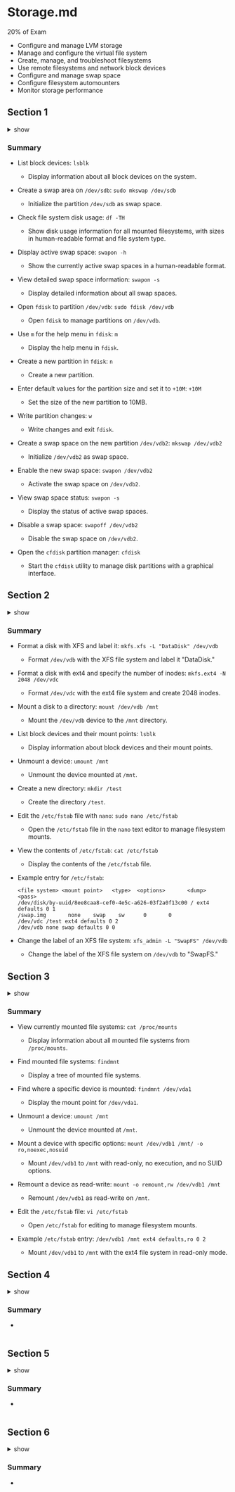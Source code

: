 # Storage.md
20% of Exam

- Configure and manage LVM storage
- Manage and configure the virtual file system
- Create, manage, and troubleshoot filesystems
- Use remote filesystems and network block devices
- Configure and manage swap space
- Configure filesystem automounters
- Monitor storage performance

## Section 1

<details><summary>show</summary>
<p>
  
```bash
lsblk
sudo mkswap /dev/sdb
df -TH 
swapon -h
swapon -s
10MB 21MB 15MB
sudo fdisk /dev/vdb
# m for menu
m
# n for new partition 
n
# enter defaults and +10M for size 
+10M
# w for writing the partition
w
mkswap /dev/vdb2
swapon /dev/vdb2
swapon -s
swapoff /dev/vdb2
cfdisk
```

</p>
</details>


### Summary

* List block devices:
   `lsblk`
   * Display information about all block devices on the system.

* Create a swap area on `/dev/sdb`:
   `sudo mkswap /dev/sdb`
   * Initialize the partition `/dev/sdb` as swap space.

* Check file system disk usage:
   `df -TH`
   * Show disk usage information for all mounted filesystems, with sizes in human-readable format and file system type.

* Display active swap space:
   `swapon -h`
   * Show the currently active swap spaces in a human-readable format.

* View detailed swap space information:
   `swapon -s`
   * Display detailed information about all swap spaces.

* Open `fdisk` to partition `/dev/vdb`:
   `sudo fdisk /dev/vdb`
   * Open `fdisk` to manage partitions on `/dev/vdb`.

* Use `m` for the help menu in `fdisk`:
   `m`
   * Display the help menu in `fdisk`.

* Create a new partition in `fdisk`:
   `n`
   * Create a new partition.

* Enter default values for the partition size and set it to `+10M`:
   `+10M`
   * Set the size of the new partition to 10MB.

* Write partition changes:
   `w`
   * Write changes and exit `fdisk`.

* Create a swap space on the new partition `/dev/vdb2`:
   `mkswap /dev/vdb2`
   * Initialize `/dev/vdb2` as swap space.

* Enable the new swap space:
   `swapon /dev/vdb2`
   * Activate the swap space on `/dev/vdb2`.

* View swap space status:
   `swapon -s`
   * Display the status of active swap spaces.

* Disable a swap space:
   `swapoff /dev/vdb2`
   * Disable the swap space on `/dev/vdb2`.

* Open the `cfdisk` partition manager:
   `cfdisk`
   * Start the `cfdisk` utility to manage disk partitions with a graphical interface.


## Section 2

<details><summary>show</summary>
<p>
  
```bash
mkfs.xfs -L "DataDisk" /dev/vdb
mkfs.ext4 -N 2048 /dev/vdc
mount /dev/vdb/ /mnt
mount /dev/vdb/ /mnt/
lsblk
mount /dev/vdb /mnt/
umount /mnt
mkdir /test
sudo mano /etc/fstab
cat /etc/fstab
sudo nano /etc/fstab


# <file system> <mount point>   <type>  <options>       <dump>  <pass>
# / was on /dev/sda1 during curtin installation
/dev/disk/by-uuid/8ee8caa8-cef0-4e5c-a626-03f2a0f13c00 / ext4 defaults 0 1
/swap.img       none    swap    sw      0       0
#VAGRANT-BEGIN
# The contents below are automatically generated by Vagrant. Do not modify.
#VAGRANT-END
/dev/vdc /test ext4 defaults 0 2
/dev/vdb none swap defaults 0 0

xfs_admin -L "SwapFS" /dev/vdb
```

</p>
</details>


### Summary

* Format a disk with XFS and label it:
   `mkfs.xfs -L "DataDisk" /dev/vdb`
   * Format `/dev/vdb` with the XFS file system and label it "DataDisk."

* Format a disk with ext4 and specify the number of inodes:
   `mkfs.ext4 -N 2048 /dev/vdc`
   * Format `/dev/vdc` with the ext4 file system and create 2048 inodes.

* Mount a disk to a directory:
   `mount /dev/vdb /mnt`
   * Mount the `/dev/vdb` device to the `/mnt` directory.

* List block devices and their mount points:
   `lsblk`
   * Display information about block devices and their mount points.

* Unmount a device:
   `umount /mnt`
   * Unmount the device mounted at `/mnt`.

* Create a new directory:
   `mkdir /test`
   * Create the directory `/test`.

* Edit the `/etc/fstab` file with `nano`:
   `sudo nano /etc/fstab`
   * Open the `/etc/fstab` file in the `nano` text editor to manage filesystem mounts.

* View the contents of `/etc/fstab`:
   `cat /etc/fstab`
   * Display the contents of the `/etc/fstab` file.

* Example entry for `/etc/fstab`:
    ```shell
    <file system> <mount point>   <type>  <options>       <dump>  <pass>
    /dev/disk/by-uuid/8ee8caa8-cef0-4e5c-a626-03f2a0f13c00 / ext4 defaults 0 1
   /swap.img       none    swap    sw      0       0
   /dev/vdc /test ext4 defaults 0 2
   /dev/vdb none swap defaults 0 0
    ```

* Change the label of an XFS file system:
  `xfs_admin -L "SwapFS" /dev/vdb`
  * Change the label of the XFS file system on `/dev/vdb` to "SwapFS."



## Section 3

<details><summary>show</summary>
<p>
  
```bash
cat /proc/mounts
findmnt
findmnt /dev/vda1
umount /mnt
mount /dev/vdb1 /mnt/ -o ro,noexec,nosuid
mount -o remount,rw /dev/vdb1 /mnt
vi /etc/fstab
/dev/vdb1 /mnt ext4 defaults,ro 0 2

```

</p>
</details>


### Summary

* View currently mounted file systems:
   `cat /proc/mounts`
   * Display information about all mounted file systems from `/proc/mounts`.

* Find mounted file systems:
   `findmnt`
   * Display a tree of mounted file systems.

* Find where a specific device is mounted:
   `findmnt /dev/vda1`
   * Display the mount point for `/dev/vda1`.

* Unmount a device:
   `umount /mnt`
   * Unmount the device mounted at `/mnt`.

* Mount a device with specific options:
   `mount /dev/vdb1 /mnt/ -o ro,noexec,nosuid`
   * Mount `/dev/vdb1` to `/mnt` with read-only, no execution, and no SUID options.

* Remount a device as read-write:
   `mount -o remount,rw /dev/vdb1 /mnt`
   * Remount `/dev/vdb1` as read-write on `/mnt`.

* Edit the `/etc/fstab` file:
   `vi /etc/fstab`
   * Open `/etc/fstab` for editing to manage filesystem mounts.

* Example `/etc/fstab` entry:
   `/dev/vdb1 /mnt ext4 defaults,ro 0 2`
   * Mount `/dev/vdb1` to `/mnt` with the ext4 file system in read-only mode.


## Section 4

<details><summary>show</summary>
<p>
  
```bash
vi /etc/exports
/home 10.0.0.0/24(ro)
sudo exportfs -r
systemctl restart nfs-server
grep "/home" /etc/exports
mount 127.0.0.1:/home /mnt
vi /etc/fstab
127.0.0.1:/home /mnt nfs defaults 0 0
vi /etc/exports
/home 192.0.0.0/24(ro) 127.0.0.10(rw,no_root_squash)
exportfs -r

```

</p>
</details>


### Summary
* 
```shell
```

## Section 5

<details><summary>show</summary>
<p>
  
```bash
sudo apt install lvm2 -y
sudo lvmdiskscan

pvcreate /dev/vdb /dev/vdc

pvs
vi /root/pvsize

pvremove /dev/vdc
vgcreate volume1 /dev/vdb
vgextend volume1 /dev/vdc
vgreduce volume1 /dev/vdc
vgs
lvcreate --size 0.5G --name smalldata volume1
lvresize --size 752M volume1/smalldata
mkfs.xfs /dev/volume1/smalldata
sudo lvremove volume1/smalldata

```

</p>
</details>


### Summary
* 
```shell
```

## Section 6

<details><summary>show</summary>
<p>
  
```bash
# https://www.redhat.com/sysadmin/linux-access-control-lists
raid1 mirrored
cat /proc/mdstat
getfacl archive
# https://www.alibabacloud.com/help/en/ecs/use-cases/create-a-raid-array-for-a-linux-instance#:~:text=Run%20the%20mdadm%20command%20to,based%20on%20your%20business%20requirements.&text=If%20you%20are%20prompted%20that,to%20install%20the%20mdadm%20tool.

sudo mdadm --create /dev/md0 --level=1 --raid-devices=2 /dev/vd[bc]
lsblk

setfacl --modify user:john:rw specialfile
setfacl --remove user:john specialfile
setfacl --modify group:mail:rx specialfile
setfacl --recursive --modify user:john:rwx collection/

```

</p>
</details>


### Summary
* 
```shell
```
